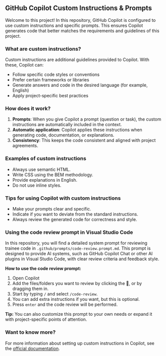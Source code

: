 ## GitHub Copilot Custom Instructions & Prompts

Welcome to this project! In this repository, GitHub Copilot is configured to use custom instructions and specific prompts. This ensures Copilot generates code that better matches the requirements and guidelines of this project.

### What are custom instructions?
Custom instructions are additional guidelines provided to Copilot. With these, Copilot can:
- Follow specific code styles or conventions
- Prefer certain frameworks or libraries
- Generate answers and code in the desired language (for example, English)
- Apply project-specific best practices

### How does it work?
1. **Prompts**: When you give Copilot a prompt (question or task), the custom instructions are automatically included in the context.
2. **Automatic application**: Copilot applies these instructions when generating code, documentation, or explanations.
3. **Consistency**: This keeps the code consistent and aligned with project agreements.

### Examples of custom instructions
- Always use semantic HTML.
- Write CSS using the BEM methodology.
- Provide explanations in English.
- Do not use inline styles.

### Tips for using Copilot with custom instructions
- Make your prompts clear and specific.
- Indicate if you want to deviate from the standard instructions.
- Always review the generated code for correctness and style.


### Using the code review prompt in Visual Studio Code

In this repository, you will find a detailed system prompt for reviewing trainee code in `.github/prompts/code-review.prompt.md`. This prompt is designed to provide AI systems, such as GitHub Copilot Chat or other AI plugins in Visual Studio Code, with clear review criteria and feedback style.

**How to use the code review prompt:**
1. Open Copilot
2. Add the files/folders you want to review by clicking the 📎, or by dragging them in.
3. Start by typing `/` and select `/code-review`.
4. You can add extra instructions if you want, but this is optional.
5. Press `enter` and the code review will be performed.

**Tip:** You can also customize this prompt to your own needs or expand it with project-specific points of attention.

### Want to know more?
For more information about setting up custom instructions in Copilot, see the [official documentation](https://docs.github.com/en/copilot).
